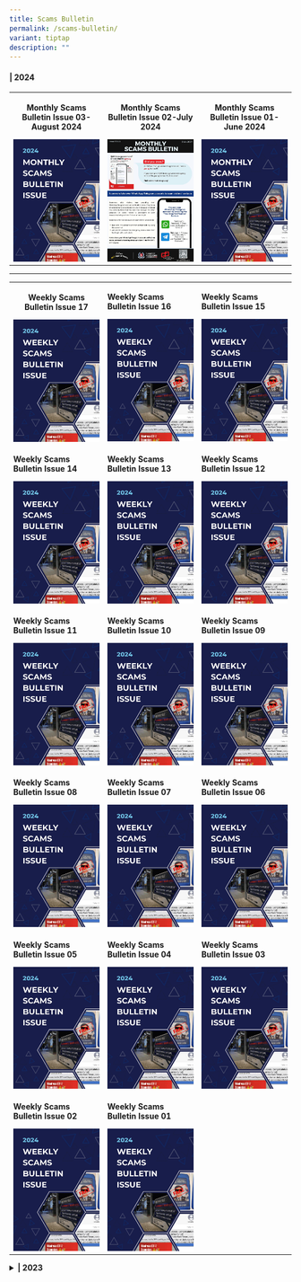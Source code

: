 ```yaml
---
title: Scams Bulletin
permalink: /scams-bulletin/
variant: tiptap
description: ""
---
```

<h4>| 2024</h4>
<table style="minWidth: 75px">
<colgroup>
<col>
<col>
<col>
</colgroup>
<tbody>
<tr>
<th rowspan="1" colspan="1">
<p><strong>Monthly Scams Bulletin Issue 03-August 2024</strong>
</p>
<div class="isomer-image-wrapper">
<img style="width: 100%" height="auto" width="100%" alt="" src="/images/Scams Bulletin Covers/2024_MSB.png">
</div>
</th>
<th rowspan="1" colspan="1">
<p><strong>Monthly Scams Bulletin Issue 02-July 2024</strong>
</p><a class="isomer-image-wrapper" href="/files/2024%20Scams%20Bulletins/Jul%202024/Monthly_Scams_Bulletin_Issue_2__5_July.pdf"><img style="width: 100%" height="auto" width="100%" alt="" src="/images/Scams Bulletin Covers/2024_MSB_02.png"></a>
</th>
<th rowspan="1" colspan="1">
<p><strong>Monthly Scams Bulletin Issue 01-June 2024</strong>
</p><a class="isomer-image-wrapper" href="/files/2024%20Scams%20Bulletins/Jun%202024/Monthly_Scams_Bulletin_0124__June.pdf"><img style="width: 100%" height="auto" width="100%" alt="" src="/images/Scams Bulletin Covers/2024_MSB.png"></a>
</th>
</tr>
</tbody>
</table>
<hr>
<table style="minWidth: 75px">
<colgroup>
<col>
<col>
<col>
</colgroup>
<tbody>
<tr>
<th rowspan="1" colspan="1">
<p><strong>Weekly Scams Bulletin Issue 17</strong>
</p><a class="isomer-image-wrapper" href="/files/2024%20Scams%20Bulletins/Apr%202024/WSB_Issue_24_17__26_Apr_.pdf"><img style="width: 100%" height="auto" width="100%" alt="" src="/images/Scams Bulletin Covers/2024_WSB.png"></a>
</th>
<td rowspan="1" colspan="1">
<p><strong>Weekly Scams Bulletin Issue 16</strong>
</p><a class="isomer-image-wrapper" href="/files/2024%20Scams%20Bulletins/Apr%202024/WSB_Issue_24_16__19_Apr_.pdf"><img style="width: 100%" height="auto" width="100%" alt="" src="/images/Scams Bulletin Covers/2024_WSB.png"></a>
</td>
<td rowspan="1" colspan="1">
<p><strong>Weekly Scams Bulletin Issue 15</strong>
</p><a class="isomer-image-wrapper" href="/files/2024%20Scams%20Bulletins/Apr%202024/WSB_Issue_24_15__12_Apr_.pdf"><img style="width: 100%" height="auto" width="100%" alt="" src="/images/Scams Bulletin Covers/2024_WSB.png"></a>
</td>
</tr>
<tr>
<td rowspan="1" colspan="1">
<p><strong>Weekly Scams Bulletin Issue 14</strong>
</p><a class="isomer-image-wrapper" href="/files/2024%20Scams%20Bulletins/Apr%202024/WSB_Issue_24_14__5_Apr_.pdf"><img style="width: 100%" height="auto" width="100%" alt="" src="/images/Scams Bulletin Covers/2024_WSB.png"></a>
</td>
<td rowspan="1" colspan="1">
<p><strong>Weekly Scams Bulletin Issue 13</strong>
</p><a class="isomer-image-wrapper" href="/files/2024%20Scams%20Bulletins/Mar%202024/WSB_Issue_24_13__28_Mar_.pdf"><img style="width: 100%" height="auto" width="100%" alt="" src="/images/Scams Bulletin Covers/2024_WSB.png"></a>
</td>
<td rowspan="1" colspan="1">
<p><strong>Weekly Scams Bulletin Issue 12</strong>
</p><a class="isomer-image-wrapper" href="/files/2024%20Scams%20Bulletins/Mar%202024/WSB_Issue_24_12__22_Mar_.pdf"><img style="width: 100%" height="auto" width="100%" alt="" src="/images/Scams Bulletin Covers/2024_WSB.png"></a>
</td>
</tr>
<tr>
<td rowspan="1" colspan="1">
<p><strong>Weekly Scams Bulletin Issue 11</strong>
</p><a class="isomer-image-wrapper" href="/files/2024%20Scams%20Bulletins/Mar%202024/WSB_Issue_24_11__15_Mar_.pdf"><img style="width: 100%" height="auto" width="100%" alt="" src="/images/Scams Bulletin Covers/2024_WSB.png"></a>
</td>
<td rowspan="1" colspan="1">
<p><strong>Weekly Scams Bulletin Issue 10</strong>
</p><a class="isomer-image-wrapper" href="/files/2024%20Scams%20Bulletins/Mar%202024/WSB_Issue_24_10__8_Mar_.pdf"><img style="width: 100%" height="auto" width="100%" alt="" src="/images/Scams Bulletin Covers/2024_WSB.png"></a>
</td>
<td rowspan="1" colspan="1">
<p><strong>Weekly Scams Bulletin Issue 09</strong>
</p><a class="isomer-image-wrapper" href="/files/2024%20Scams%20Bulletins/Mar%202024/WSB_Issue_24_9__1_Mar_.pdf"><img style="width: 100%" height="auto" width="100%" alt="" src="/images/Scams Bulletin Covers/2024_WSB.png"></a>
</td>
</tr>
<tr>
<td rowspan="1" colspan="1">
<p><strong>Weekly Scams Bulletin Issue 08</strong>
</p><a class="isomer-image-wrapper" href="/files/2024%20Scams%20Bulletins/Feb%202024/WSB_Issue_24_8__23_Feb_.pdf"><img style="width: 100%" height="auto" width="100%" alt="" src="/images/Scams Bulletin Covers/2024_WSB.png"></a>
</td>
<td rowspan="1" colspan="1">
<p><strong>Weekly Scams Bulletin Issue 07</strong>
</p><a class="isomer-image-wrapper" href="/files/2024%20Scams%20Bulletins/Feb%202024/WSB_Issue_24_7__16_Feb_.pdf"><img style="width: 100%" height="auto" width="100%" alt="" src="/images/Scams Bulletin Covers/2024_WSB.png"></a>
</td>
<td rowspan="1" colspan="1">
<p><strong>Weekly Scams Bulletin Issue 06</strong>
</p><a class="isomer-image-wrapper" href="/files/2024%20Scams%20Bulletins/Feb%202024/WSB_Issue_24_6__9_Feb_.pdf"><img style="width: 100%" height="auto" width="100%" alt="" src="/images/Scams Bulletin Covers/2024_WSB.png"></a>
</td>
</tr>
<tr>
<td rowspan="1" colspan="1">
<p><strong>Weekly Scams Bulletin Issue 05</strong>
</p><a class="isomer-image-wrapper" href="/files/2024%20Scams%20Bulletins/Feb%202024/WSB_Issue_24_5__2_Feb_.pdf"><img style="width: 100%" height="auto" width="100%" alt="" src="/images/Scams Bulletin Covers/2024_WSB.png"></a>
</td>
<td rowspan="1" colspan="1">
<p><strong>Weekly Scams Bulletin Issue 04</strong>
</p><a class="isomer-image-wrapper" href="/files/2024%20Scams%20Bulletins/Jan%202024/WSB_Issue_24_4__26_Jan_.pdf"><img style="width: 100%" height="auto" width="100%" alt="" src="/images/Scams Bulletin Covers/2024_WSB.png"></a>
</td>
<td rowspan="1" colspan="1">
<p><strong>Weekly Scams Bulletin Issue 03</strong>
</p><a class="isomer-image-wrapper" href="/files/2024%20Scams%20Bulletins/Jan%202024/WSB_Issue_24_3__19_Jan_.pdf"><img style="width: 100%" height="auto" width="100%" alt="" src="/images/Scams Bulletin Covers/2024_WSB.png"></a>
</td>
</tr>
<tr>
<td rowspan="1" colspan="1">
<p><strong>Weekly Scams Bulletin Issue 02</strong>
</p><a class="isomer-image-wrapper" href="/files/2024%20Scams%20Bulletins/Jan%202024/WSB_Issue_24_2__12_Jan_.pdf"><img style="width: 100%" height="auto" width="100%" alt="" src="/images/Scams Bulletin Covers/2024_WSB.png"></a>
</td>
<td rowspan="1" colspan="1">
<p><strong>Weekly Scams Bulletin Issue 01</strong>
</p><a class="isomer-image-wrapper" href="/files/2024%20Scams%20Bulletins/Jan%202024/WSB_Issue_24_1__5_Jan_.pdf"><img style="width: 100%" height="auto" width="100%" alt="" src="/images/Scams Bulletin Covers/2024_WSB.png"></a>
</td>
<td rowspan="1" colspan="1">
<p></p>
</td>
</tr>
</tbody>
</table>
<p></p>
<div data-type="detailGroup" class="isomer-accordion-group isomer-accordion isomer-accordion-white">
<details class="isomer-details">
<summary><strong>| 2023</strong>
</summary>
<div data-type="detailsContent" class="isomer-details-content">
<table style="minWidth: 75px">
<colgroup>
<col>
<col>
<col>
</colgroup>
<tbody>
<tr>
<th rowspan="1" colspan="1">
<p><strong>Weekly Scams Bulletin Issue 41</strong>
</p>
<div class="isomer-image-wrapper">
<img style="width: 100%" height="auto" width="100%" alt="" src="/images/Scams Bulletin Covers/2023_WSB.png">
</div>
</th>
<th rowspan="1" colspan="1">
<p><strong>Weekly Scams Bulletin Issue 40</strong>
</p>
<div class="isomer-image-wrapper">
<img style="width: 100%" height="auto" width="100%" alt="" src="/images/Scams Bulletin Covers/2023_WSB.png">
</div>
</th>
<th rowspan="1" colspan="1">
<p><strong>Weekly Scams Bulletin Issue 39</strong>
</p>
<div class="isomer-image-wrapper">
<img style="width: 100%" height="auto" width="100%" alt="" src="/images/Scams Bulletin Covers/2023_WSB.png">
</div>
</th>
</tr>
<tr>
<td rowspan="1" colspan="1">
<p><strong>Weekly Scams Bulletin Issue 38</strong>
</p>
</td>
<td rowspan="1" colspan="1">
<p><strong>Weekly Scams Bulletin Issue 37</strong>
</p>
</td>
<td rowspan="1" colspan="1">
<p><strong>Weekly Scams Bulletin Issue 36</strong>
</p>
</td>
</tr>
<tr>
<td rowspan="1" colspan="1">
<p><strong>Weekly Scams Bulletin Issue 35</strong>
</p>
</td>
<td rowspan="1" colspan="1">
<p><strong>Weekly Scams Bulletin Issue 34</strong>
</p>
</td>
<td rowspan="1" colspan="1">
<p><strong>Weekly Scams Bulletin Issue 33</strong>
</p>
</td>
</tr>
<tr>
<td rowspan="1" colspan="1">
<p><strong>Weekly Scams Bulletin Issue 32</strong>
</p>
</td>
<td rowspan="1" colspan="1">
<p><strong>Weekly Scams Bulletin Issue 31</strong>
</p>
</td>
<td rowspan="1" colspan="1">
<p><strong>Weekly Scams Bulletin Issue 30</strong>
</p>
</td>
</tr>
<tr>
<td rowspan="1" colspan="1">
<p><strong>Weekly Scams Bulletin Issue 29</strong>
</p>
</td>
<td rowspan="1" colspan="1">
<p><strong>Weekly Scams Bulletin Issue 28</strong>
</p>
</td>
<td rowspan="1" colspan="1">
<p><strong>Weekly Scams Bulletin Issue 27</strong>
</p>
</td>
</tr>
<tr>
<td rowspan="1" colspan="1">
<p><strong>Weekly Scams Bulletin Issue 26</strong>
</p>
</td>
<td rowspan="1" colspan="1">
<p><strong>Weekly Scams Bulletin Issue 25</strong>
</p>
</td>
<td rowspan="1" colspan="1">
<p><strong>Weekly Scams Bulletin Issue 24</strong>
</p>
</td>
</tr>
<tr>
<td rowspan="1" colspan="1">
<p><strong>Weekly Scams Bulletin Issue 23</strong>
</p>
</td>
<td rowspan="1" colspan="1">
<p><strong>Weekly Scams Bulletin Issue 22</strong>
</p>
</td>
<td rowspan="1" colspan="1">
<p><strong>Weekly Scams Bulletin Issue 21</strong>
</p>
</td>
</tr>
<tr>
<td rowspan="1" colspan="1">
<p><strong>Weekly Scams Bulletin Issue 20</strong>
</p>
</td>
<td rowspan="1" colspan="1">
<p><strong>Weekly Scams Bulletin Issue 19</strong>
</p>
</td>
<td rowspan="1" colspan="1">
<p><strong>Weekly Scams Bulletin Issue 18</strong>
</p>
</td>
</tr>
<tr>
<td rowspan="1" colspan="1">
<p><strong>Weekly Scams Bulletin Issue 17</strong>
</p>
</td>
<td rowspan="1" colspan="1">
<p><strong>Weekly Scams Bulletin Issue 16</strong>
</p>
</td>
<td rowspan="1" colspan="1">
<p><strong>Weekly Scams Bulletin Issue 15</strong>
</p>
</td>
</tr>
<tr>
<td rowspan="1" colspan="1">
<p><strong>Weekly Scams Bulletin Issue 14</strong>
</p>
</td>
<td rowspan="1" colspan="1">
<p><strong>Weekly Scams Bulletin Issue 13</strong>
</p>
</td>
<td rowspan="1" colspan="1">
<p><strong>Weekly Scams Bulletin Issue 12</strong>
</p>
</td>
</tr>
<tr>
<td rowspan="1" colspan="1">
<p><strong>Weekly Scams Bulletin Issue 11</strong>
</p>
</td>
<td rowspan="1" colspan="1">
<p><strong>Weekly Scams Bulletin Issue 10</strong>
</p>
</td>
<td rowspan="1" colspan="1">
<p><strong>Weekly Scams Bulletin Issue 09</strong>
</p>
</td>
</tr>
<tr>
<td rowspan="1" colspan="1">
<p><strong>Weekly Scams Bulletin Issue 08</strong>
</p>
</td>
<td rowspan="1" colspan="1">
<p><strong>Weekly Scams Bulletin Issue 07</strong>
</p>
</td>
<td rowspan="1" colspan="1">
<p><strong>Weekly Scams Bulletin Issue 06</strong>
</p>
</td>
</tr>
<tr>
<td rowspan="1" colspan="1">
<p><strong>Weekly Scams Bulletin Issue 05</strong>
</p>
</td>
<td rowspan="1" colspan="1">
<p><strong>Weekly Scams Bulletin Issue 04</strong>
</p>
</td>
<td rowspan="1" colspan="1">
<p><strong>Weekly Scams Bulletin Issue 03</strong>
</p>
</td>
</tr>
<tr>
<td rowspan="1" colspan="1">
<p><strong>Weekly Scams Bulletin Issue 02</strong>
</p>
</td>
<td rowspan="1" colspan="1">
<p><strong>Weekly Scams Bulletin Issue 01</strong>
</p>
</td>
<td rowspan="1" colspan="1">
<p></p>
</td>
</tr>
</tbody>
</table>
</div>
</details>
</div>
<h4></h4>
<p></p>
<p></p>